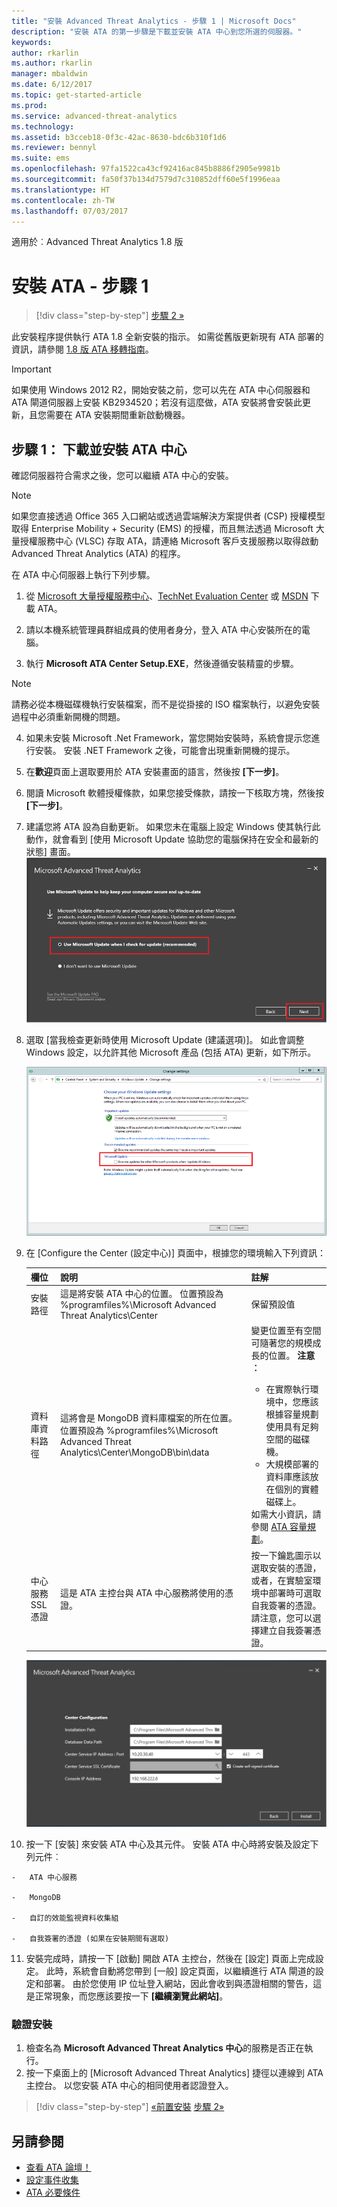 ```yaml
---
title: "安裝 Advanced Threat Analytics - 步驟 1 | Microsoft Docs"
description: "安裝 ATA 的第一步驟是下載並安裝 ATA 中心到您所選的伺服器。"
keywords: 
author: rkarlin
ms.author: rkarlin
manager: mbaldwin
ms.date: 6/12/2017
ms.topic: get-started-article
ms.prod: 
ms.service: advanced-threat-analytics
ms.technology: 
ms.assetid: b3cceb18-0f3c-42ac-8630-bdc6b310f1d6
ms.reviewer: bennyl
ms.suite: ems
ms.openlocfilehash: 97fa1522ca43cf92416ac845b8886f2905e9981b
ms.sourcegitcommit: fa50f37b134d7579d7c310852dff60e5f1996eaa
ms.translationtype: HT
ms.contentlocale: zh-TW
ms.lasthandoff: 07/03/2017
---
```

適用於︰Advanced Threat Analytics 1.8 版


# <a name="install-ata---step-1"></a>安裝 ATA - 步驟 1

>[!div class="step-by-step"]
[步驟 2 »](install-ata-step2.md)

此安裝程序提供執行 ATA 1.8 全新安裝的指示。 如需從舊版更新現有 ATA 部署的資訊，請參閱 [1.8 版 ATA 移轉指南](ata-update-1.8-migration-guide.md)。

> [!IMPORTANT] 
> 如果使用 Windows 2012 R2，開始安裝之前，您可以先在 ATA 中心伺服器和 ATA 閘道伺服器上安裝 KB2934520；若沒有這麼做，ATA 安裝將會安裝此更新，且您需要在 ATA 安裝期間重新啟動機器。

## <a name="step-1-download-and-install-the-ata-center"></a>步驟 1： 下載並安裝 ATA 中心
確認伺服器符合需求之後，您可以繼續 ATA 中心的安裝。
    
> [!NOTE]
>如果您直接透過 Office 365 入口網站或透過雲端解決方案提供者 (CSP) 授權模型取得 Enterprise Mobility + Security (EMS) 的授權，而且無法透過 Microsoft 大量授權服務中心 (VLSC) 存取 ATA，請連絡 Microsoft 客戶支援服務以取得啟動 Advanced Threat Analytics (ATA) 的程序。

在 ATA 中心伺服器上執行下列步驟。

1.  從 [Microsoft 大量授權服務中心](https://www.microsoft.com/Licensing/servicecenter/default.aspx)、[TechNet Evaluation Center](http://www.microsoft.com/evalcenter/) 或 [MSDN](https://msdn.microsoft.com/subscriptions/downloads) 下載 ATA。

2.  請以本機系統管理員群組成員的使用者身分，登入 ATA 中心安裝所在的電腦。

3.  執行 **Microsoft ATA Center Setup.EXE**，然後遵循安裝精靈的步驟。

> [!NOTE]   
> 請務必從本機磁碟機執行安裝檔案，而不是從掛接的 ISO 檔案執行，以避免安裝過程中必須重新開機的問題。   

4.  如果未安裝 Microsoft .Net Framework，當您開始安裝時，系統會提示您進行安裝。 安裝 .NET Framework 之後，可能會出現重新開機的提示。
5.  在**歡迎**頁面上選取要用於 ATA 安裝畫面的語言，然後按 **[下一步]**。

6.  閱讀 Microsoft 軟體授權條款，如果您接受條款，請按一下核取方塊，然後按 **[下一步]**。

7.  建議您將 ATA 設為自動更新。 如果您未在電腦上設定 Windows 使其執行此動作，就會看到 [使用 Microsoft Update 協助您的電腦保持在安全和最新的狀態] 畫面。 
    ![保持 ATA 最新狀態影像](media/ata_ms_update.png)

8. 選取 [當我檢查更新時使用 Microsoft Update (建議選項)]。 如此會調整 Windows 設定，以允許其他 Microsoft 產品 (包括 ATA) 更新，如下所示。 

    ![Windows 自動更新影像](media/ata_installupdatesautomatically.png)

8.  在 [Configure the Center (設定中心)] 頁面中，根據您的環境輸入下列資訊：

    |欄位|說明|註解|
    |---------|---------------|------------|
    |安裝路徑|這是將安裝 ATA 中心的位置。 位置預設為 %programfiles%\Microsoft Advanced Threat Analytics\Center|保留預設值|
    |資料庫資料路徑|這將會是 MongoDB 資料庫檔案的所在位置。 位置預設為 %programfiles%\Microsoft Advanced Threat Analytics\Center\MongoDB\bin\data|變更位置至有空間可隨著您的規模成長的位置。 **注意︰** <ul><li>在實際執行環境中，您應該根據容量規劃使用具有足夠空間的磁碟機。</li><li>大規模部署的資料庫應該放在個別的實體磁碟上。</li></ul>如需大小資訊，請參閱 [ATA 容量規劃](ata-capacity-planning.md)。|
    |中心服務 SSL 憑證|這是 ATA 主控台與 ATA 中心服務將使用的憑證。|按一下鑰匙圖示以選取安裝的憑證，或者，在實驗室環境中部署時可選取自我簽署的憑證。 請注意，您可以選擇建立自我簽署憑證。|
        
    ![ATA 中心設定映像](media/ATA-Center-Configuration.png)

10.  按一下 [安裝] 來安裝 ATA 中心及其元件。
    安裝 ATA 中心時將安裝及設定下列元件︰

    -   ATA 中心服務

    -   MongoDB

    -   自訂的效能監視資料收集組

    -   自我簽署的憑證 (如果在安裝期間有選取)

11.  安裝完成時，請按一下 [啟動] 開啟 ATA 主控台，然後在 [設定] 頁面上完成設定。
此時，系統會自動將您帶到 [一般] 設定頁面，以繼續進行 ATA 閘道的設定和部署。
由於您使用 IP 位址登入網站，因此會收到與憑證相關的警告，這是正常現象，而您應該要按一下 **[繼續瀏覽此網站]**。

### <a name="validate-installation"></a>驗證安裝

1.  檢查名為 **Microsoft Advanced Threat Analytics 中心**的服務是否正在執行。
2.  按一下桌面上的 [Microsoft Advanced Threat Analytics] 捷徑以連線到 ATA 主控台。 以您安裝 ATA 中心的相同使用者認證登入。



>[!div class="step-by-step"]
[«前置安裝](configure-port-mirroring.md)
[步驟 2»](install-ata-step2.md)

## <a name="see-also"></a>另請參閱

- [查看 ATA 論壇！](https://social.technet.microsoft.com/Forums/security/home?forum=mata)
- [設定事件收集](configure-event-collection.md)
- [ATA 必要條件](ata-prerequisites.md)

